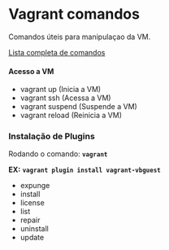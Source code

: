 # Vagrant comandos

Comandos úteis para manipulaçao da VM.

[Lista completa de comandos](https://www.vagrantup.com/docs/cli/)

#### Acesso a VM
- vagrant up (Inicia a VM)
- vagrant ssh (Acessa a VM)
- vagrant suspend (Suspende a VM)
- vagrant reload (Reinicia a VM)

### Instalação de Plugins

Rodando o comando: **`vagrant`** 

**EX:** **`vagrant plugin install vagrant-vbguest`**

- expunge
- install
- license
- list
- repair
- uninstall
- update
